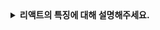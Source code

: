 <details>
  <summary><strong>리액트의 특징에 대해 설명해주세요.</strong></summary>

<br>

## 리액트의 특징
#### 1. 선언형 프로그래밍
- React는 선언형 프로그래밍 패러다임을 사용합니다.
- 이는 UI를 어떻게 구현해야할지에 대한 로직보다 UI가 어떤 상태에 따라 보여질지에 대한 선언을 중심으로 코드를 구성합니다.

#### 2. 컴포넌트 시스템
- React는 앱을 구성하는 블록 중 하나인 컴포넌트로 분리하고 관리합니다.
- 각 컴포넌트는 자신의 상태와 렌더링 로직을 가지고 있으며, 재사용이 가능해집니다.

#### 3. 크로스 플랫폼 지원
- React는 React Native를 통해, 웹 뿐만이 아니라 모바일 애플리케이션 개발에도 사용될 수 있습니다.
- 이는 하나의 라이브러리로 여러 플랫폼의 애플리케이션을 개발할 수 있어 개발의 효율성을 높일 수 있게됩니다.
  
</details>
